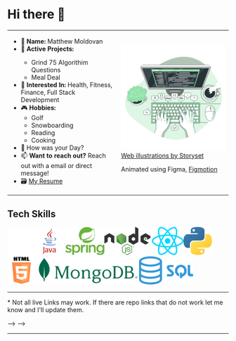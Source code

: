 

# Hi there 👋

<!-- GET A REAL BANNER -->

<table>
  <tr>
    <td style="width:50%">
      <ul>
        <li> 📛 <b>Name:</b> Matthew Moldovan</li>
        <li> 🌱 <b>Active Projects:  </b></li>
            <ul>
                <li>Grind 75 Algorithim Questions</li>
                <li>Meal Deal</li>
            </ul>
        <li> 🌽 <b>Interested In:</b> Health, Fitness, Finance, Full Stack Development</li>
        <li> 🎮 <b>Hobbies:</b>
          <ul>
            <li> Golf </li>
            <li> Snowboarding </li> 
            <li> Reading </li>
            <li> Cooking </li>
          </ul>
        </li>
        <li> 💬 How was your Day? </li>
        <li> 📫 <b>Want to reach out?</b> Reach out with a email or direct message! </li>
        <li> 🗃 <a href=""> My Resume </a> </li>
    </td>
    <td style="width:50%">
        <img src=./Assets/images/CodeTyping.gif style="width:500px"/>
        <div>
            <a href="https://storyset.com/web">Web illustrations by Storyset</a>
            <p>Animated using Figma, <a href="https://www.figma.com/community/plugin/733025261168520714/Figmotion">Figmotion</a><p>
        </div>
    </td>
  </tr>
</table> 

<h2>Tech Skills</h2>

<img src="./Assets/images/Logos/png/Github.png" alt="Github Logo" height=64px/><img src=./Assets/images/Logos/png/Java.png alt="Java Logo" height=64px/>
<img src="./Assets/images/Logos/png/SpringBoot.png" alt="Spring Boot Logo" height=64px/><img src="./Assets/images/Logos/png/Node.png" alt="Node JS Logo" height=64px/>
<img src="./Assets/images/Logos/png/React.png" alt="React Logo" height=64px/><img src="./Assets/images/Logos/png/Python.png" alt="Python Logo" height=64px/>
<img src="./Assets/images/Logos/png/HTML_Badge.png" alt="HTML 5 Logo" height=64px/>
<img src="./Assets/images/Logos/png/Mongo.png" alt="MongoDB Logo" height=64px/><img src="./Assets/images/Logos/png/SQL.png" alt="SQL Logo" height=64px/>

<hr>
<p>* Not all live Links may work. If there are repo links that do not work let me know and I'll update them.</p>

<!-- <h2>
                <b>Meal Deal | <a href="https://github.com/MatthewJMoldovan/MealDeal">Github</a></b>
</h2>
<table>
    <tr>
        <td width=50%>
            <p>Meal or No Deal? Begin eating right with the click of a button!</p>
            <p>Take the meticulous thought process of  </p>
            <p>The quality of tweets may vary but it will let you see a snapshot of that user's most recent tweets.</p>
        </td>
        <td width=50%>
            <img src=./Assets/img/TweetGenerator.gif alt="Baby Bird Tweet Generator Gif" width=500px>
        </td>
    </tr>
</table>

<h2>
    <b>React Messaging | <a href="https://github.com/CurryFriedRice/react_messaging">Github</a> <!--| <a>Live</a--></b>  
<!-- </h2>
<table>
    <tr>
        <td width=50%>
            <img src=./Assets/img/messenger/Messaging_create_channel_messaging.gif alt="React Messaging Gif"style="width:500px">
        </td>
        <td width=50%>
            <p>A messaging web application so to explore the functionality of web sockets and events.<p>
            <p>This web Application utilizes a full MERN stack and focuses around utilizing socket.io to create real time messaging between multiple clients.</p>
            <p>A quick prototype to build out functionality and undertand the underlaying foundations of web socket communications.</p>
        </td>
    </tr>
</table>


<h2>
  <b>Master Duel Deck Builder | <a href="https://github.com/CurryFriedRice/masterduel_deckbuilder">Github</a> <!--| a>Live</a--></b>  
<!-- </h2>
<table>
    <tr>
        <td width=50%>
            <p>An online deckbuilding service for the online card game Yu-gi-oh master duel.<p>
            <p>Leverages the unofficial Duel Monsters API to collect data.</p>
            <p>This experience allows users to build a deck by searching card names with hotkeys to add and remove cards. </p>
        </td>
        <td width=50%>
            <img src=./Assets/img/masterduel/dashboard.gif alt="Deck Builder Gif"style="width:500px">
        </td>
    </tr>
</table> --> --> -->




<hr>





